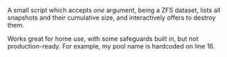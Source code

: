 A small script which accepts *one* argument, being a ZFS dataset, lists all snapshots and their cumulative size, and interactively offers to destroy them.

Works great for home use, with some safeguards built in, but not production-ready. For example, my pool name is hardcoded on line 16.
